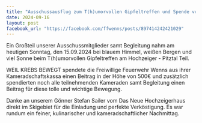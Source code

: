 ```yaml
---
title: "Ausschussausflug zum T(h)umorvollen Gipfeltreffen und Spende von der FF Wenns"
date: 2024-09-16
layout: post
facebook_url: "https://facebook.com/ffwenns/posts/897414242421029"
---
```


Ein Großteil unserer Ausschussmitglieder samt Begleitung nahm am heutigen Sonntag, den 15.09.2024 bei blauem Himmel, weißen Bergen und viel Sonne beim T(h)umorvollen Gipfeltreffen am Hochzeiger - Pitztal Teil.

 WEIL KREBS BEWEGT spendete die Freiwillige Feuerwehr Wenns aus ihrer Kameradschaftskassa einen Beitrag in der Höhe von 500€ und zusätzlich spendierten noch alle teilnehmenden Kameraden samt Begleitung einen Beitrag für diese tolle und wichtige Bewegung. 

Danke an unserem Gönner Stefan Sailer vom Das Neue Hochzeigerhaus direkt im Skigebiet für die Einladung und perfekte Verköstigung. Es war rundum ein feiner, kulinarischer und kameradschaftlicher Nachmittag.